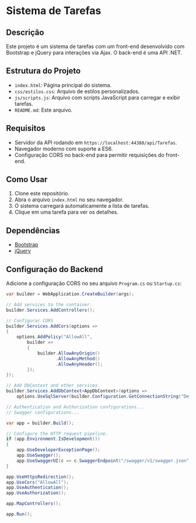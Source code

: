 # Sistema de Tarefas

## Descrição

Este projeto é um sistema de tarefas com um front-end desenvolvido com Bootstrap e jQuery para interações via Ajax. O back-end é uma API .NET.

## Estrutura do Projeto

- `index.html`: Página principal do sistema.
- `css/estilos.css`: Arquivo de estilos personalizados.
- `js/scripts.js`: Arquivo com scripts JavaScript para carregar e exibir tarefas.
- `README.md`: Este arquivo.

## Requisitos

- Servidor da API rodando em `https://localhost:44388/api/Tarefas`.
- Navegador moderno com suporte a ES6.
- Configuração CORS no back-end para permitir requisições do front-end.

## Como Usar

1. Clone este repositório.
2. Abra o arquivo `index.html` no seu navegador.
3. O sistema carregará automaticamente a lista de tarefas.
4. Clique em uma tarefa para ver os detalhes.

## Dependências

- [Bootstrap](https://getbootstrap.com/)
- [jQuery](https://jquery.com/)

## Configuração do Backend

Adicione a configuração CORS no seu arquivo `Program.cs` ou `Startup.cs`:

```csharp
var builder = WebApplication.CreateBuilder(args);

// Add services to the container.
builder.Services.AddControllers();

// Configurar CORS
builder.Services.AddCors(options =>
{
    options.AddPolicy("AllowAll",
        builder =>
        {
            builder.AllowAnyOrigin()
                   .AllowAnyMethod()
                   .AllowAnyHeader();
        });
});

// Add DbContext and other services
builder.Services.AddDbContext<AppDbContext>(options =>
    options.UseSqlServer(builder.Configuration.GetConnectionString("DefaultConnection")));

// Authentication and Authorization configurations...
// Swagger configurations...

var app = builder.Build();

// Configure the HTTP request pipeline.
if (app.Environment.IsDevelopment())
{
    app.UseDeveloperExceptionPage();
    app.UseSwagger();
    app.UseSwaggerUI(c => c.SwaggerEndpoint("/swagger/v1/swagger.json", "SistemaDeTarefas v1"));
}

app.UseHttpsRedirection();
app.UseCors("AllowAll");
app.UseAuthentication();
app.UseAuthorization();

app.MapControllers();

app.Run();
